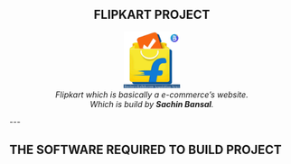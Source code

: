 <h2 align="center">FLIPKART PROJECT </h2>
<p align="center">
<img src="assets/flipi.png" alt="flipkart" height="100" width="100" >
  <br>
<i>
  Flipkart which is basically a e-commerce’s website.<br> Which is build by <strong>Sachin Bansal</strong>.
  </i>
</p>
---
<h2>THE SOFTWARE REQUIRED TO BUILD PROJECT</h2>
